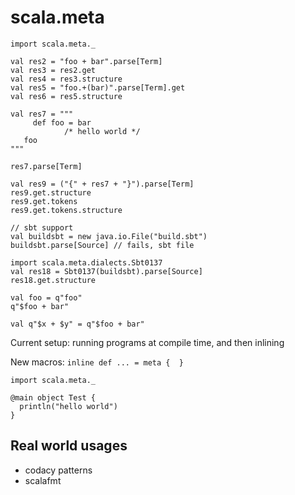 # scala.meta

```tut
import scala.meta._

val res2 = "foo + bar".parse[Term]
val res3 = res2.get
val res4 = res3.structure
val res5 = "foo.+(bar)".parse[Term].get
val res6 = res5.structure

val res7 = """
     def foo = bar
            /* hello world */
   foo
"""

res7.parse[Term]

val res9 = ("{" + res7 + "}").parse[Term]
res9.get.structure
res9.get.tokens
res9.get.tokens.structure

// sbt support
val buildsbt = new java.io.File("build.sbt")
buildsbt.parse[Source] // fails, sbt file

import scala.meta.dialects.Sbt0137
val res18 = Sbt0137(buildsbt).parse[Source]
res18.get.structure

val foo = q"foo"
q"$foo + bar"

val q"$x + $y" = q"$foo + bar"
```

Current setup: running programs at compile time, and then inlining

New macros: `inline def ... = meta {  }`

```
import scala.meta._

@main object Test {
  println("hello world")
}
```

## Real world usages

* codacy patterns
* scalafmt

